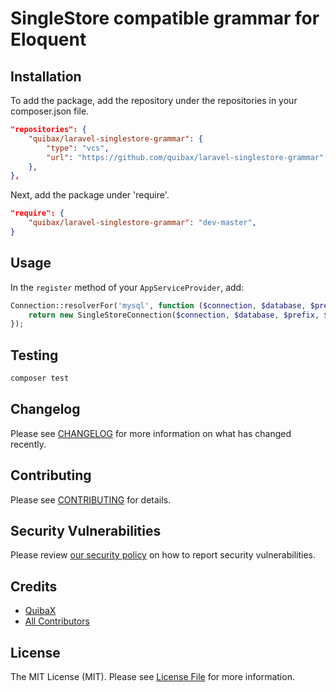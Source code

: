 # SingleStore compatible grammar for Eloquent

## Installation

To add the package, add the repository under the repositories in your composer.json file.
```json
"repositories": {
    "quibax/laravel-singlestore-grammar": {
        "type": "vcs",
        "url": "https://github.com/quibax/laravel-singlestore-grammar"
    },
},
```
Next, add the package under 'require'.
```json
"require": {
    "quibax/laravel-singlestore-grammar": "dev-master",
}
```

## Usage

In the `register` method of your `AppServiceProvider`, add:
```php
Connection::resolverFor('mysql', function ($connection, $database, $prefix, $config) {
    return new SingleStoreConnection($connection, $database, $prefix, $config);
});
```

## Testing

```bash
composer test
```

## Changelog

Please see [CHANGELOG](CHANGELOG.md) for more information on what has changed recently.

## Contributing

Please see [CONTRIBUTING](.github/CONTRIBUTING.md) for details.

## Security Vulnerabilities

Please review [our security policy](../../security/policy) on how to report security vulnerabilities.

## Credits

- [QuibaX](https://github.com/QuibaX)
- [All Contributors](../../contributors)

## License

The MIT License (MIT). Please see [License File](LICENSE.md) for more information.
